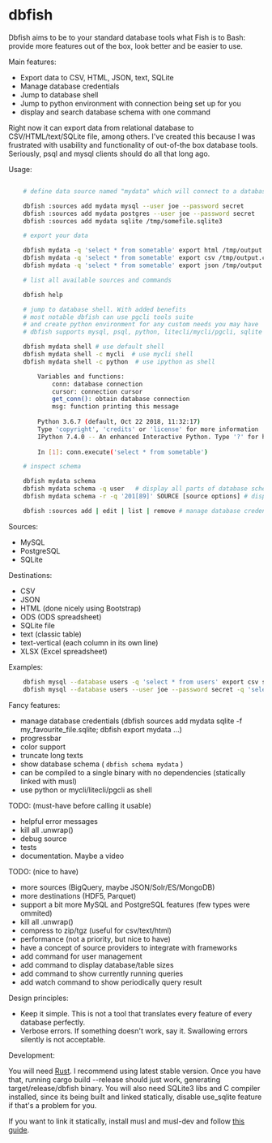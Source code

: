 # dbfish

Dbfish aims to be to your standard database tools what Fish is to Bash:
provide more features out of the box, look better and be easier to use.

Main features:

* Export data to CSV, HTML, JSON, text, SQLite
* Manage database credentials
* Jump to database shell
* Jump to python environment with connection being set up for you
* display and search database schema with one command


Right now it can export data from relational database to CSV/HTML/text/SQLite file, among others.
I've created this because I was frustrated with usability and functionality of out-of-the box database tools.
Seriously, psql and mysql clients should do all that long ago.

Usage:

```bash

    # define data source named "mydata" which will connect to a database you use (pick one you like)

    dbfish :sources add mydata mysql --user joe --password secret
    dbfish :sources add mydata postgres --user joe --password secret
    dbfish :sources add mydata sqlite /tmp/somefile.sqlite3

    # export your data

    dbfish mydata -q 'select * from sometable' export html /tmp/output.html
    dbfish mydata -q 'select * from sometable' export csv /tmp/output.csv
    dbfish mydata -q 'select * from sometable' export json /tmp/output.json

    # list all available sources and commands

    dbfish help

    # jump to database shell. With added benefits
    # most notable dbfish can use pgcli tools suite
    # and create python environment for any custom needs you may have
    # dbfish supports mysql, psql, python, litecli/mycli/pgcli, sqlite

    dbfish mydata shell # use default shell
    dbfish mydata shell -c mycli  # use mycli shell
    dbfish mydata shell -c python  # use ipython as shell

        Variables and functions:
            conn: database connection
            cursor: connection cursor
            get_conn(): obtain database connection
            msg: function printing this message
        
        Python 3.6.7 (default, Oct 22 2018, 11:32:17) 
        Type 'copyright', 'credits' or 'license' for more information
        IPython 7.4.0 -- An enhanced Interactive Python. Type '?' for help.
        
        In [1]: conn.execute('select * from sometable') 

    # inspect schema

    dbfish mydata schema
    dbfish mydata schema -q user   # display all parts of database schema that contain phrase "user"
    dbfish mydata schema -r -q '201[89]' SOURCE [source options] # display all parts of database schema that match given regex

    dbfish :sources add | edit | list | remove # manage database credential
```

Sources:

 * MySQL
 * PostgreSQL
 * SQLite

Destinations:

 * CSV
 * JSON
 * HTML (done nicely using Bootstrap)
 * ODS (ODS spreadsheet)
 * SQLite file
 * text (classic table)
 * text-vertical (each column in its own line)
 * XLSX (Excel spreadsheet)


Examples:

```bash
    dbfish mysql --database users -q 'select * from users' export csv somefile.csv
    dbfish mysql --database users --user joe --password secret -q 'select * from users' export sqlite -f somefile.sqlite
```


Fancy features:

 * manage database credentials (dbfish sources add mydata sqlite -f my_favourite_file.sqlite; dbfish export mydata ...)
 * progressbar
 * color support
 * truncate long texts
 * show database schema ( ```dbfish schema mydata``` )
 * can be compiled to a single binary with no dependencies (statically linked with musl)
 * use python or mycli/litecli/pgcli as shell

TODO: (must-have before calling it usable)

 * helpful error messages
 * kill all .unwrap()
 * debug source
 * tests
 * documentation. Maybe a video


TODO: (nice to have)

 * more sources (BigQuery, maybe JSON/Solr/ES/MongoDB)
 * more destinations (HDF5, Parquet)
 * support a bit more MySQL and PostgreSQL features (few types were ommited)
 * kill all .unwrap()
 * compress to zip/tgz (useful for csv/text/html)
 * performance (not a priority, but nice to have)
 * have a concept of source providers to integrate with frameworks
 * add command for user management
 * add command to display database/table sizes
 * add command to show currently running queries
 * add watch command to show periodically query result

Design principles:

* Keep it simple. This is not a tool that translates every feature of every database perfectly.
* Verbose errors. If something doesn't work, say it. Swallowing errors silently is not acceptable.


Development:

You will need [Rust](https://www.rust-lang.org/). I recommend using latest stable version.
Once you have that, running cargo build --release should just work, generating target/release/dbfish binary.
You will also need SQLite3 libs and C compiler installed, since its being built and linked statically,
disable use_sqlite feature if that's a problem for you.

If you want to link it statically, install musl and musl-dev and follow [this guide](https://doc.rust-lang.org/nightly/edition-guide/rust-2018/platform-and-target-support/musl-support-for-fully-static-binaries.html).
